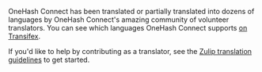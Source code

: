 OneHash Connect has been translated or partially translated into dozens of
languages by OneHash Connect's amazing community of volunteer translators.
You can see which languages OneHash Connect supports [on Transifex][transifex-zulip].

If you'd like to help by contributing as a translator, see the
[Zulip translation guidelines][translating-zulip] to get started.

[transifex-zulip]: https://explore.transifex.com/zulip/zulip/
[translating-zulip]: https://zulip.readthedocs.io/en/stable/translating/translating.html
